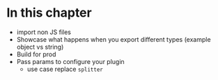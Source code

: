 # In this chapter

- import non JS files
- Showcase what happens when you export different types (example object vs string)
- Build for prod
- Pass params to configure your plugin
  - use case replace `splitter`